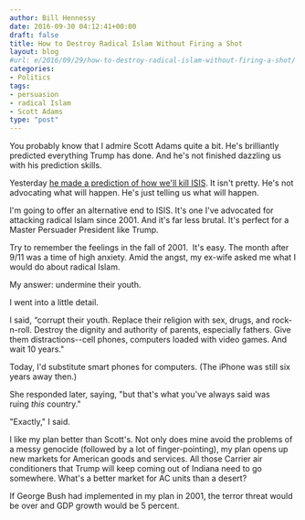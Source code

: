 ```yaml
---
author: Bill Hennessy
date: 2016-09-30 04:12:41+00:00
draft: false
title: How to Destroy Radical Islam Without Firing a Shot
layout: blog
#url: e/2016/09/29/how-to-destroy-radical-islam-without-firing-a-shot/
categories:
- Politics
tags:
- persuasion
- radical Islam
- Scott Adams
type: "post"
---
```


You probably know that I admire Scott Adams quite a bit. He's brilliantly predicted everything Trump has done. And he's not finished dazzling us with his prediction skills.

Yesterday [he made a prediction of how we'll kill ISIS](https://blog.dilbert.com/post/151056198611/the-wall-around-isis). It isn't pretty. He's not advocating what will happen. He's just telling us what will happen.

I'm going to offer an alternative end to ISIS. It's one I've advocated for attacking radical Islam since 2001. And it's far less brutal. It's perfect for a Master Persuader President like Trump.

Try to remember the feelings in the fall of 2001.  It's easy. The month after 9/11 was a time of high anxiety. Amid the angst, my ex-wife asked me what I would do about radical Islam.

My answer: undermine their youth.

I went into a little detail.

I said, “corrupt their youth. Replace their religion with sex, drugs, and rock-n-roll. Destroy the dignity and authority of parents, especially fathers. Give them distractions--cell phones, computers loaded with video games. And wait 10 years."

Today, I'd substitute smart phones for computers. (The iPhone was still six years away then.)

She responded later, saying, "but that's what you've always said was ruing _this_ country."

"Exactly," I said.

I like my plan better than Scott's. Not only does mine avoid the problems of a messy genocide (followed by a lot of finger-pointing), my plan opens up new markets for American goods and services. All those Carrier air conditioners that Trump will keep coming out of Indiana need to go somewhere. What's a better market for AC units than a desert?

If George Bush had implemented in my plan in 2001, the terror threat would be over and GDP growth would be 5 percent.
